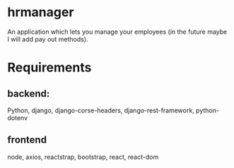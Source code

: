 # hrmanager
An application which lets you manage your employees (in the future maybe I will add pay out methods).
# Requirements
## backend:
Python, django, django-corse-headers, django-rest-framework, python-dotenv
## frontend
node, axios, reactstrap, bootstrap, react, react-dom
